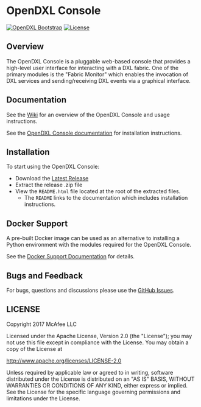 # OpenDXL Console
[![OpenDXL Bootstrap](https://img.shields.io/badge/Built%20With-OpenDXL%20Bootstrap-blue.svg)](https://github.com/opendxl/opendxl-bootstrap-python)
[![License](https://img.shields.io/badge/License-Apache%202.0-blue.svg)](https://opensource.org/licenses/Apache-2.0)

## Overview

The OpenDXL Console is a pluggable web-based console that provides a high-level user interface for interacting with a DXL fabric. One of the primary modules is the "Fabric Monitor" which enables the invocation of DXL services and sending/receiving DXL events via a graphical interface.

## Documentation

See the [Wiki](https://github.com/opendxl/opendxl-console/wiki) for an overview of the OpenDXL Console and usage instructions.

See the [OpenDXL Console documentation](https://opendxl.github.io/opendxl-console-python/pydoc) for
installation instructions.

## Installation

To start using the OpenDXL Console:

* Download the [Latest Release](https://github.com/opendxl/opendxl-console/releases/latest)
* Extract the release .zip file
* View the `README.html` file located at the root of the extracted files.
  * The `README` links to the documentation which includes installation instructions.

## Docker Support

A pre-built Docker image can be used as an alternative to installing a Python environment with the
modules required for the OpenDXL Console.

See the [Docker Support Documentation](https://opendxl.github.io/opendxl-console/pydoc/docker.html) for details.

## Bugs and Feedback

For bugs, questions and discussions please use the [GitHub Issues](https://github.com/opendxl/opendxl-console/issues).

## LICENSE

Copyright 2017 McAfee LLC

Licensed under the Apache License, Version 2.0 (the "License"); you may not use this file except in compliance with the License. You may obtain a copy of the License at

http://www.apache.org/licenses/LICENSE-2.0

Unless required by applicable law or agreed to in writing, software distributed under the License is distributed on an "AS IS" BASIS, WITHOUT WARRANTIES OR CONDITIONS OF ANY KIND, either express or implied. See the License for the specific language governing permissions and limitations under the License.

